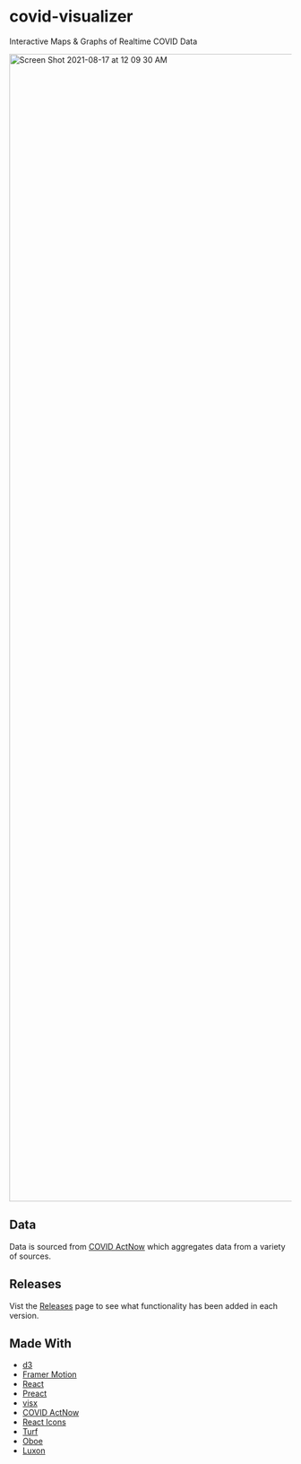 # covid-visualizer
Interactive Maps &amp; Graphs of Realtime COVID Data


<img width="2048" alt="Screen Shot 2021-08-17 at 12 09 30 AM" src="https://user-images.githubusercontent.com/3358381/129725384-e47fc788-389c-4481-bb57-60879960649c.png">

## Data
Data is sourced from [COVID ActNow](https://covidactnow.org/) which aggregates data from a variety of sources.

## Releases
Vist the [Releases](https://github.com/jdnarvaez/covid-visualizer/releases) page to see what functionality has been added in each version.

## Made With
* [d3](https://d3js.org)
* [Framer Motion](https://www.framer.com/motion/)
* [React](https://reactjs.org)
* [Preact](https://preactjs.com)
* [visx](https://airbnb.io/visx/)
* [COVID ActNow](https://covidactnow.org/)
* [React Icons](https://react-icons.github.io/react-icons/)
* [Turf](https://turfjs.org)
* [Oboe](http://oboejs.com)
* [Luxon](https://moment.github.io/luxon/#/)


